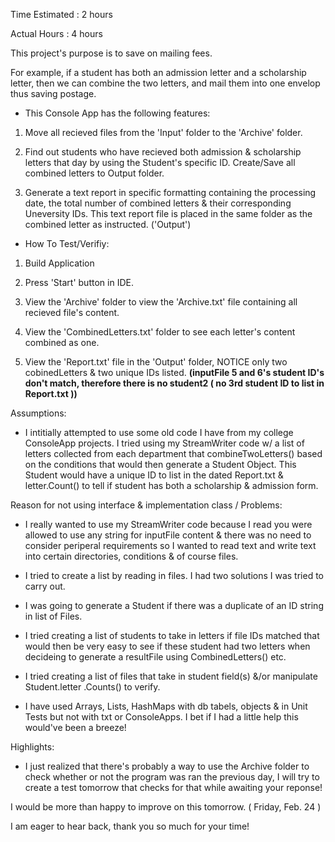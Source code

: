  Time Estimated : 2 hours 
 
 Actual Hours : 4 hours 



This project's purpose is to save on mailing fees. 

For example, if a student has both an admission letter and a scholarship letter, then we can combine the two letters, 
and mail them into one envelop thus saving postage. 

- This Console App has the following features:

1. Move all recieved files from the 'Input' folder to the 'Archive' folder.

2. Find out students who have recieved both admission & scholarship letters that day by using the Student's specific ID.
   Create/Save all combined letters to Output folder.
   
3. Generate a text report in specific formatting containing the processing date, the total number of combined letters & 
   their corresponding Uneversity IDs. This text report file is placed in the same folder as the combined letter as instructed.
   ('Output')


- How To Test/Verifiy:

1. Build Application

2. Press 'Start' button in IDE.

3. View the 'Archive' folder to view the 'Archive.txt' file containing all recieved file's content.

4. View the 'CombinedLetters.txt' folder to see each letter's content combined as one.

5. View the 'Report.txt' file in the 'Output' folder, NOTICE only two cobinedLetters & two unique IDs listed. 
   **(inputFile 5 and 6's student ID's don't match, therefore there is no student2 ( no 3rd student ID to list in Report.txt ))**


 Assumptions: 
  
  - I intitially attempted to use some old code I have from my college ConsoleApp projects. I tried using my StreamWriter code w/
  a list of letters collected from each department that combineTwoLetters() based on the conditions that would then generate a Student 
  Object. This Student would have a unique ID to list in the dated Report.txt & letter.Count() to tell if student has both a scholarship & admission form.
  
 Reason for not using interface & implementation class / Problems: 
 
 - I really wanted to use my StreamWriter code because I read you were allowed to use any string for inputFile content &
   there was no need to consider periperal requirements so I wanted to read  text and write text into certain directories,
   conditions & of course files.  
 
 - I tried to create a list by reading in files. I had two solutions I was tried to carry out. 
 
 - I was going to generate a Student if there was a duplicate of an ID string in list of Files.
 
 - I tried creating a list of students to take in letters if file IDs matched that would then be very easy to see if these student had two letters
   when decideing to generate a resultFile using CombinedLetters() etc. 
 
 - I tried creating a list of files that take in student field(s) &/or manipulate Student.letter .Counts() to verify.
 
 - I have used Arrays, Lists, HashMaps with db tabels, objects & in Unit Tests but not with txt or ConsoleApps. I bet if I had a little help this would've been a breeze! 
 
 Highlights: 
 
 - I just realized that there's probably a way to use the Archive folder to check whether or not the program was ran the previous day, I will try to create 
   a test tomorrow that checks for that while awaiting your reponse!  
 
 
 I would be more than happy to improve on this tomorrow. ( Friday, Feb. 24 )
 
 I am eager to hear back, thank you so much for your time!
  
  


